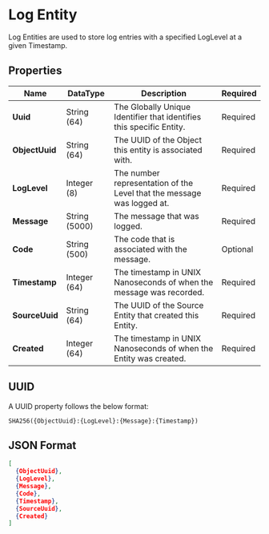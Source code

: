 # Log Entity

Log Entities are used to store log entries with a specified LogLevel at a given Timestamp.


## Properties
<table style="width: 100%;">
    <thead>
        <tr>
            <th>Name</th>
            <th>DataType</th>
            <th>Description</th>
            <th>Required</th>
        </tr>
    </thead>
    <tbody>
        <tr>
            <td><b>Uuid</b></td>
            <td>String (64)</td>
            <td>The Globally Unique Identifier that identifies this specific Entity.</td>
            <td>Required</td>
        </tr>
        <tr>
            <td><b>ObjectUuid</b></td>
            <td>String (64)</td>
            <td>The UUID of the Object this entity is associated with.</td>
            <td>Required</td>
        </tr>
        <tr>
            <td><b>LogLevel</b></td>
            <td>Integer (8)</td>
            <td>The number representation of the Level that the message was logged at.</td>
            <td>Required</td>
        </tr>
        <tr>
            <td><b>Message</b></td>
            <td>String (5000)</td>
            <td>The message that was logged.</td>
            <td>Required</td>
        </tr>
        <tr>
            <td><b>Code</b></td>
            <td>String (500)</td>
            <td>The code that is associated with the message.</td>
            <td>Optional</td>
        </tr>
        <tr>
            <td><b>Timestamp</b></td>
            <td>Integer (64)</td>
            <td>The timestamp in UNIX Nanoseconds of when the message was recorded.</td>
            <td>Required</td>
        </tr>
        <tr>
            <td><b>SourceUuid</b></td>
            <td>String (64)</td>
            <td>The UUID of the Source Entity that created this Entity.</td>
            <td>Required</td>
        </tr>
        <tr>
            <td><b>Created</b></td>
            <td>Integer (64)</td>
            <td>The timestamp in UNIX Nanoseconds of when the Entity was created.</td>
            <td>Required</td>
        </tr>
    </tbody>
</table>

## UUID
A UUID property follows the below format:
```
SHA256({ObjectUuid}:{LogLevel}:{Message}:{Timestamp})
```

## JSON Format
```json
[
  {ObjectUuid},
  {LogLevel},
  {Message},
  {Code},
  {Timestamp},
  {SourceUuid},
  {Created}
]
```